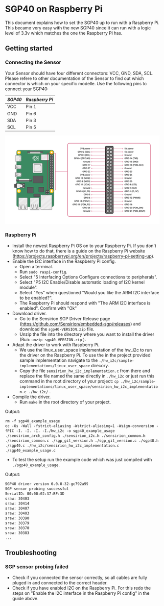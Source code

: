 # SGP40 on Raspberry Pi

This document explains how to set the SGP40 up to run with a Raspberry Pi. This became very easy with the new SGP40 since it can run with a logic level of 3.3v which matches the one the Raspberry Pi has. 

## Getting started

### Connecting the Sensor

Your Sensor should have four different connectors: VCC, GND, SDA, SCL. Please refere to other documentation of the Sensor to find out which connector is which on your specific modelle.
Use the following pins to connect your SGP40:

| *SGP40*        | *Raspberry Pi*  | 
|----------------|-----------------|
| VCC            | Pin 1           |
| GND            | Pin 6           |
| SDA            | Pin 3           |
| SCL            | Pin 5           |

![RaspberryPi Pinout](./images/GPIO-Pinout-Diagram-2.png)

###  Raspberry Pi

- Install the newest Raspberry Pi OS on to your Raspberry Pi. If you don't know how to do that, there is a guide on the Raspberry Pi website (https://projects.raspberrypi.org/en/projects/raspberry-pi-setting-up).
- Enable the I2C interface in the Raspberry Pi config. 
  - Open a terminal.
  - Run `sudo raspi-config`.
  - Select "5 Interfacing Options  Configure connections to peripherals".
  - Select "P5 I2C  Enable/Disable automatic loading of I2C kernel module".
  - Select "Yes" when questioned "Would you like the ARM I2C interface to be enabled?".
  - The Raspberry Pi should respond with "The ARM I2C interface is enabled". Confirm with "Ok"
- Download driver.
  - Go to the Sensirion SGP Driver Release page (https://github.com/Sensirion/embedded-sgp/releases) and download the `sgp40-VERSION.zip` file.
  - Unzip the file into the directory where you want to install the driver (Run: `unzip sgp40-VERSION.zip` ). 
- Adapt the driver to work with Raspberry Pi.
  - We use the linux_user_space implementation of the hw_i2c to run the driver on the Raspberry Pi. To use the in the project provided sample implementation navigate to the `./hw_i2c/sample-implementations/linux_user_space` direcory.
  - Copy the file `sensirion_hw_i2c_implementation.c` from there and replace the file named the same directly in `./hw_i2c` or just run this command in the root directory of your project: `cp ./hw_i2c/sample-implementations/linux_user_space/sensirion_hw_i2c_implementation.c ./hw_i2c/` .
- Compile the driver.
  - Run `make` in the root directory of your project.

Output:
```
rm -f sgp40_example_usage
cc -Os -Wall -fstrict-aliasing -Wstrict-aliasing=1 -Wsign-conversion -fPIC -I. -I. -I. -I./hw_i2c -o sgp40_example_usage ./sensirion_arch_config.h ./sensirion_i2c.h ./sensirion_common.h ./sensirion_common.c ./sgp_git_version.h ./sgp_git_version.c ./sgp40.h ./sgp40.c ./hw_i2c/sensirion_hw_i2c_implementation.c ./sgp40_example_usage.c
```
- To test the setup run the example code which was just compiled with `./sgp40_example_usage`.

Output:
```
SGP40 driver version 6.0.0-32-gc792a99
SGP sensor probing successful
SerialID: 00:00:02:37:BF:3D
sraw: 30403
sraw: 30414
sraw: 30407
sraw: 30403
sraw: 30390
sraw: 30379
sraw: 30370
sraw: 30383
...
```
## Troubleshooting

### SGP sensor probing failed 

- Check if you connected the sensor correctly, so all cables are fully pluged in and connected to the correct header.  
- Check if you have enabled I2C on the Raspberry Pi. For this redo the steps on "Enable the I2C interface in the Raspberry Pi config" in the guide above. 

